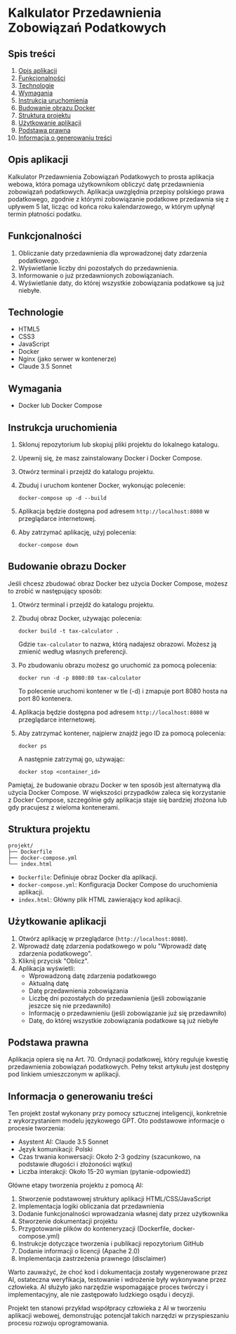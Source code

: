 # Kalkulator Przedawnienia Zobowiązań Podatkowych

## Spis treści
1. [Opis aplikacji](#opis-aplikacji)
2. [Funkcjonalności](#funkcjonalności)
3. [Technologie](#technologie)
4. [Wymagania](#wymagania)
5. [Instrukcja uruchomienia](#instrukcja-uruchomienia)
6. [Budowanie obrazu Docker](#budowanie-obrazu-docker)
7. [Struktura projektu](#struktura-projektu)
8. [Użytkowanie aplikacji](#użytkowanie-aplikacji)
9. [Podstawa prawna](#podstawa-prawna)
10. [Informacja o generowaniu treści](#informacja-o-generowaniu-treści)

## Opis aplikacji

Kalkulator Przedawnienia Zobowiązań Podatkowych to prosta aplikacja webowa, która pomaga użytkownikom obliczyć datę przedawnienia zobowiązań podatkowych. Aplikacja uwzględnia przepisy polskiego prawa podatkowego, zgodnie z którymi zobowiązanie podatkowe przedawnia się z upływem 5 lat, licząc od końca roku kalendarzowego, w którym upłynął termin płatności podatku.

## Funkcjonalności

1. Obliczanie daty przedawnienia dla wprowadzonej daty zdarzenia podatkowego.
2. Wyświetlanie liczby dni pozostałych do przedawnienia.
3. Informowanie o już przedawnionych zobowiązaniach.
4. Wyświetlanie daty, do której wszystkie zobowiązania podatkowe są już niebyłe.

## Technologie

- HTML5
- CSS3
- JavaScript
- Docker
- Nginx (jako serwer w kontenerze)
- Claude 3.5 Sonnet

## Wymagania

- Docker lub Docker Compose

## Instrukcja uruchomienia

1. Sklonuj repozytorium lub skopiuj pliki projektu do lokalnego katalogu.

2. Upewnij się, że masz zainstalowany Docker i Docker Compose.

3. Otwórz terminal i przejdź do katalogu projektu.

4. Zbuduj i uruchom kontener Docker, wykonując polecenie:
   ```
   docker-compose up -d --build
   ```

5. Aplikacja będzie dostępna pod adresem `http://localhost:8080` w przeglądarce internetowej.

6. Aby zatrzymać aplikację, użyj polecenia:
   ```
   docker-compose down
   ```

## Budowanie obrazu Docker

Jeśli chcesz zbudować obraz Docker bez użycia Docker Compose, możesz to zrobić w następujący sposób:

1. Otwórz terminal i przejdź do katalogu projektu.

2. Zbuduj obraz Docker, używając polecenia:
   ```
   docker build -t tax-calculator .
   ```
   Gdzie `tax-calculator` to nazwa, którą nadajesz obrazowi. Możesz ją zmienić według własnych preferencji.

3. Po zbudowaniu obrazu możesz go uruchomić za pomocą polecenia:
   ```
   docker run -d -p 8080:80 tax-calculator
   ```
   To polecenie uruchomi kontener w tle (-d) i zmapuje port 8080 hosta na port 80 kontenera.

4. Aplikacja będzie dostępna pod adresem `http://localhost:8080` w przeglądarce internetowej.

5. Aby zatrzymać kontener, najpierw znajdź jego ID za pomocą polecenia:
   ```
   docker ps
   ```
   A następnie zatrzymaj go, używając:
   ```
   docker stop <container_id>
   ```

Pamiętaj, że budowanie obrazu Docker w ten sposób jest alternatywą dla użycia Docker Compose. W większości przypadków zaleca się korzystanie z Docker Compose, szczególnie gdy aplikacja staje się bardziej złożona lub gdy pracujesz z wieloma kontenerami.

## Struktura projektu

```
projekt/
├── Dockerfile
├── docker-compose.yml
└── index.html
```

- `Dockerfile`: Definiuje obraz Docker dla aplikacji.
- `docker-compose.yml`: Konfiguracja Docker Compose do uruchomienia aplikacji.
- `index.html`: Główny plik HTML zawierający kod aplikacji.

## Użytkowanie aplikacji

1. Otwórz aplikację w przeglądarce (`http://localhost:8080`).
2. Wprowadź datę zdarzenia podatkowego w polu "Wprowadź datę zdarzenia podatkowego".
3. Kliknij przycisk "Oblicz".
4. Aplikacja wyświetli:
   - Wprowadzoną datę zdarzenia podatkowego
   - Aktualną datę
   - Datę przedawnienia zobowiązania
   - Liczbę dni pozostałych do przedawnienia (jeśli zobowiązanie jeszcze się nie przedawniło)
   - Informację o przedawnieniu (jeśli zobowiązanie już się przedawniło)
   - Datę, do której wszystkie zobowiązania podatkowe są już niebyłe

## Podstawa prawna

Aplikacja opiera się na Art. 70. Ordynacji podatkowej, który reguluje kwestię przedawnienia zobowiązań podatkowych. Pełny tekst artykułu jest dostępny pod linkiem umieszczonym w aplikacji.

## Informacja o generowaniu treści

Ten projekt został wykonany przy pomocy sztucznej inteligencji, konkretnie z wykorzystaniem modelu językowego GPT. Oto podstawowe informacje o procesie tworzenia:

- Asystent AI: Claude 3.5 Sonnet
- Język komunikacji: Polski
- Czas trwania konwersacji: Około 2-3 godziny (szacunkowo, na podstawie długości i złożoności wątku)
- Liczba interakcji: Około 15-20 wymian (pytanie-odpowiedź)

Główne etapy tworzenia projektu z pomocą AI:

1. Stworzenie podstawowej struktury aplikacji HTML/CSS/JavaScript
2. Implementacja logiki obliczania dat przedawnienia
3. Dodanie funkcjonalności wprowadzania własnej daty przez użytkownika
4. Stworzenie dokumentacji projektu
5. Przygotowanie plików do konteneryzacji (Dockerfile, docker-compose.yml)
6. Instrukcje dotyczące tworzenia i publikacji repozytorium GitHub
7. Dodanie informacji o licencji (Apache 2.0)
8. Implementacja zastrzeżenia prawnego (disclaimer)

Warto zauważyć, że choć kod i dokumentacja zostały wygenerowane przez AI, ostateczna weryfikacja, testowanie i wdrożenie były wykonywane przez człowieka. AI służyło jako narzędzie wspomagające proces twórczy i implementacyjny, ale nie zastępowało ludzkiego osądu i decyzji.

Projekt ten stanowi przykład współpracy człowieka z AI w tworzeniu aplikacji webowej, demonstrując potencjał takich narzędzi w przyspieszaniu procesu rozwoju oprogramowania.
